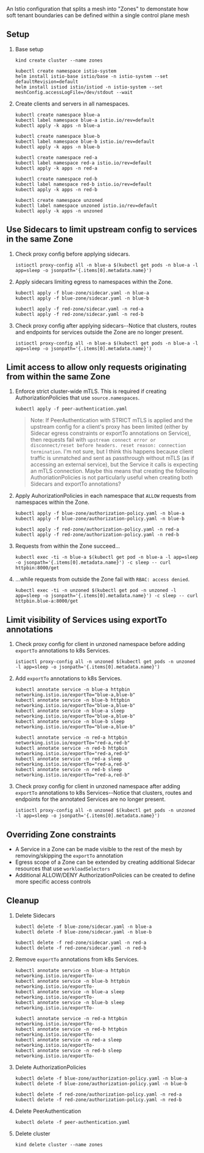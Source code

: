 An Istio configuration that splits a mesh into "Zones" to demonstate how soft tenant boundaries can be defined within a single control plane mesh

## Setup

1. Base setup
    ```shell
    kind create cluster --name zones
    
    kubectl create namespace istio-system
    helm install istio-base istio/base -n istio-system --set defaultRevision=default
    helm install istiod istio/istiod -n istio-system --set meshConfig.accessLogFile=/dev/stdout --wait
    ```

1. Create clients and servers in all namespaces.
    ```shell
    kubectl create namespace blue-a
    kubectl label namespace blue-a istio.io/rev=default
    kubectl apply -k apps -n blue-a
    
    kubectl create namespace blue-b
    kubectl label namespace blue-b istio.io/rev=default
    kubectl apply -k apps -n blue-b
    
    kubectl create namespace red-a
    kubectl label namespace red-a istio.io/rev=default
    kubectl apply -k apps -n red-a
    
    kubectl create namespace red-b
    kubectl label namespace red-b istio.io/rev=default
    kubectl apply -k apps -n red-b
    
    kubectl create namespace unzoned
    kubectl label namespace unzoned istio.io/rev=default
    kubectl apply -k apps -n unzoned
    ```

## Use Sidecars to limit upstream config to services in the same Zone

1. Check proxy config before applying sidecars.
    ```shell
    istioctl proxy-config all -n blue-a $(kubectl get pods -n blue-a -l app=sleep -o jsonpath='{.items[0].metadata.name}')
    ```

1. Apply sidecars limiting egress to namespaces within the Zone.
    ```shell
    kubectl apply -f blue-zone/sidecar.yaml -n blue-a
    kubectl apply -f blue-zone/sidecar.yaml -n blue-b
    
    kubectl apply -f red-zone/sidecar.yaml -n red-a
    kubectl apply -f red-zone/sidecar.yaml -n red-b
    ```

1. Check proxy config after applying sidecars--Notice that clusters, routes and endpoints for services outside the Zone 
are no longer present.
    ```shell
    istioctl proxy-config all -n blue-a $(kubectl get pods -n blue-a -l app=sleep -o jsonpath='{.items[0].metadata.name}')
    ```

## Limit access to allow only requests originating from within the same Zone

1. Enforce strict cluster-wide mTLS. This is required if creating AuthorizationPolicies that use `source.namespaces`.
    ```shell
    kubectl apply -f peer-authentication.yaml
    ```
    
    > Note: If PeerAuthentication with STRICT mTLS is applied and the upstream config for a client's proxy has been limited
    > (either by Sidecar egress constraints or exportTo annotations on Service), then requests fail with `upstream connect
    > error or disconnect/reset before headers. reset reason: connection termination`. I'm not sure, but I think this
    > happens because client traffic is unmatched and sent as passthrough without mTLS (as if accessing an external
    > service), but the Service it calls is expecting an mTLS connection. Maybe this means that creating the following
    > AuthoriationPolicies is not particularly useful when creating both Sidecars and exportTo annotations?

1. Apply AuhorizationPolicies in each namespace that `ALLOW` requests from namespaces within the Zone.
    ```shell
    kubectl apply -f blue-zone/authorization-policy.yaml -n blue-a
    kubectl apply -f blue-zone/authorization-policy.yaml -n blue-b
    
    kubectl apply -f red-zone/authorization-policy.yaml -n red-a
    kubectl apply -f red-zone/authorization-policy.yaml -n red-b
    ```

1. Requests from within the Zone succeed...
    ```shell
    kubectl exec -ti -n blue-a $(kubectl get pod -n blue-a -l app=sleep -o jsonpath='{.items[0].metadata.name}') -c sleep -- curl httpbin:8000/get
    ```

1. ...while requests from outside the Zone fail with `RBAC: access denied`.
    ```shell
    kubectl exec -ti -n unzoned $(kubectl get pod -n unzoned -l app=sleep -o jsonpath='{.items[0].metadata.name}') -c sleep -- curl httpbin.blue-a:8000/get
    ```

## Limit visibility of Services using exportTo annotations

1. Check proxy config for client in unzoned namespace before adding `exportTo` annotations to k8s Services.
    ```shell
    istioctl proxy-config all -n unzoned $(kubectl get pods -n unzoned -l app=sleep -o jsonpath='{.items[0].metadata.name}')
    ```

1. Add `exportTo` annotations to k8s Services.
    ```shell
    kubectl annotate service -n blue-a httpbin networking.istio.io/exportTo="blue-a,blue-b"
    kubectl annotate service -n blue-b httpbin networking.istio.io/exportTo="blue-a,blue-b"
    kubectl annotate service -n blue-a sleep networking.istio.io/exportTo="blue-a,blue-b"
    kubectl annotate service -n blue-b sleep networking.istio.io/exportTo="blue-a,blue-b"
    
    kubectl annotate service -n red-a httpbin networking.istio.io/exportTo="red-a,red-b"
    kubectl annotate service -n red-b httpbin networking.istio.io/exportTo="red-a,red-b"
    kubectl annotate service -n red-a sleep networking.istio.io/exportTo="red-a,red-b"
    kubectl annotate service -n red-b sleep networking.istio.io/exportTo="red-a,red-b"
    ```

1. Check proxy config for client in unzoned namespace after adding `exportTo` annotations to k8s Services--Notice that
clusters, routes and endpoints for the annotated Services are no longer present.
    ```shell
    istioctl proxy-config all -n unzoned $(kubectl get pods -n unzoned -l app=sleep -o jsonpath='{.items[0].metadata.name}')
    ```

## Overriding Zone constraints

- A Service in a Zone can be made visible to the rest of the mesh by removing/skipping the `exportTo` annotation
- Egress scope of a Zone can be extended by creating additional Sidecar resources that use `workloadSelectors`
- Additional ALLOW/DENY AuthorizationPolicies can be created to define more specific access controls

## Cleanup

1. Delete Sidecars
    ```shell
    kubectl delete -f blue-zone/sidecar.yaml -n blue-a
    kubectl delete -f blue-zone/sidecar.yaml -n blue-b
    
    kubectl delete -f red-zone/sidecar.yaml -n red-a
    kubectl delete -f red-zone/sidecar.yaml -n red-b
    ```

1. Remove `exportTo` annotations from k8s Services.
    ```shell
    kubectl annotate service -n blue-a httpbin networking.istio.io/exportTo-
    kubectl annotate service -n blue-b httpbin networking.istio.io/exportTo-
    kubectl annotate service -n blue-a sleep networking.istio.io/exportTo-
    kubectl annotate service -n blue-b sleep networking.istio.io/exportTo-
    
    kubectl annotate service -n red-a httpbin networking.istio.io/exportTo-
    kubectl annotate service -n red-b httpbin networking.istio.io/exportTo-
    kubectl annotate service -n red-a sleep networking.istio.io/exportTo-
    kubectl annotate service -n red-b sleep networking.istio.io/exportTo-
    ```

1. Delete AuthorizationPolicies
    ```shell
    kubectl delete -f blue-zone/authorization-policy.yaml -n blue-a
    kubectl delete -f blue-zone/authorization-policy.yaml -n blue-b
    
    kubectl delete -f red-zone/authorization-policy.yaml -n red-a
    kubectl delete -f red-zone/authorization-policy.yaml -n red-b
    ```

1. Delete PeerAuthentication
    ```shell
    kubectl delete -f peer-authentication.yaml
    ```

1. Delete cluster
    ```shell
    kind delete cluster --name zones
    ```